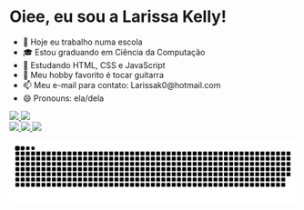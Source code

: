 <h1>Oiee, eu sou a Larissa Kelly!</h1> 
<p>
  <ul type=square>
<li>🏫 Hoje eu trabalho numa escola 
<li>🎓 Estou graduando em Ciência da Computação
<li>🌱 Estudando HTML, CSS e JavaScript 
<li>🎸 Meu hobby favorito é tocar guitarra 
<li>📫 Meu e-mail para contato: Larissak0@hotmail.com 
<li>😄 Pronouns: ela/dela 
  </ul>
</p>
<div>
<a href="https://github.com/LarissaK0">
<img height="180cm" src="https://github-readme-stats.vercel.app/api?username=LarissaK0&show_icons=true&theme=radical&include_all_commits=true&count_private=true)](https://github.com/LarissaK0/github-readme-stats)"/>
<img height="180cm" src="https://github-readme-stats.vercel.app/api/top-langs/?username=Larissak0&layout=compact&theme=radical"/>
</div>
  
<div> 
            <img height="50cm" src="https://cdn.jsdelivr.net/gh/devicons/devicon/icons/html5/html5-plain-wordmark.svg" />
            <img height="50cm" src="https://cdn.jsdelivr.net/gh/devicons/devicon/icons/css3/css3-original.svg" />
            <img height="50cm" src="https://cdn.jsdelivr.net/gh/devicons/devicon/icons/javascript/javascript-original.svg" />
</div>   

![snake gif](https://github.com/LarissaK0/LarissaK0/blob/output/github-contribution-grid-snake.svg)
